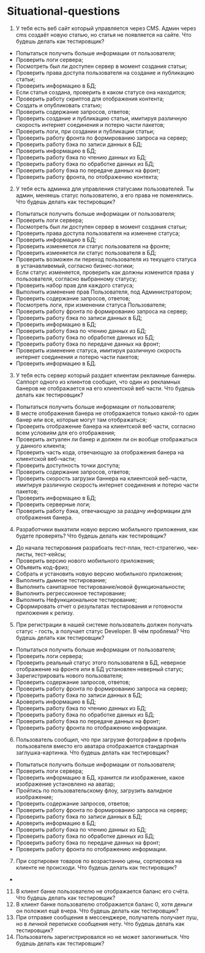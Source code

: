 # Situational-questions

1. У тебя есть веб сайт который управляется через CMS. Админ через cms создаёт новую статью, но статья не появляется на сайте. Что будешь делать как тестировщик?
* Попытаться получить больше информации от пользователя;
* Проверить логи сервера;
* Посмотреть был ли доступен сервер в момент создания статьи;
* Проверить права доступа пользователя на создание и публикацию статьи;
* Проверить информацию в БД; 
* Если статья создана, проверить в каком статусе она находится;
* Проверить работу скриптов для отображения контента;
* Создать и опубликовать статью;
* Проверить содержание запросов, ответов;
* Проверить создание и публикацию статьи, имитируя различную скорость интернет соединения и потерю части пакетов;
* Проверить логи, при создании и публикации статьи;
* Проверить работу фронта по формированию запроса на сервер;
* Проверить работу бэка по записи данных в БД;
* Проверить информацию в БД;
* Проверить работу бэка по чтению данных из БД;
* Проверить работу бэка по обработке данных из БД;
* Проверить работу бэка по передаче данных на фронт;
* Проверить работу фронта, по отображению контекта;

2. У тебя есть админка для управления статусами пользователей. Ты админ, меняешь статус пользователю, а его права не поменялись. Что будешь делать как тестировщик?
* Попытаться получить больше информации от пользователя;
* Проверить логи сервера;
* Посмотреть был ли доступен сервер в момент создания статьи;
* Проверить права доступа пользователя на изменене статуса;
* Проверить информацию в БД;
* Проверить изменяется ли статус пользователя на фронте;
* Проверить изменяется ли статус пользователя в БД;
* Проверить возможен ли переход пользователя из текущего статуса в устанавливемый, согласно бизнес-логики;
* Если статус изменяется, проверить как должны изменится права у пользователя, согласно выбранному статусу;
* Проверить набор прав для каждого статуса;
* Выполнить изменение прав Пользователя, под Администратором;
* Проверить содержание запросов, ответов;
* Посмотреть логи, при изменении статуса Пользователя;
* Проверить работу фронта по формированию запроса на сервер;
* Проверить работу бэка по записи данных в БД;
* Проверить информацию в БД;
* Проверить работу бэка по чтению данных из БД;
* Проверить работу бэка по обработке данных из БД;
* Проверить работу бэка по передаче данных на фронт;
* Проверить изменение статуса, имитируя различную скорость интернет соединения и потерю части пакетов;
* Проверить информацию в БД.

3. У тебя есть сервер который раздает клиентам рекламные баннеры. Саппорт одного из клиентов сообщил, что один из рекламных банеров не отображается на его клиентской веб части. Что будешь делать как тестировщик?
* Попытаться получить больше информации от пользователя;
* В месте отображения банера не отображается только какой-то один банер или все, которые могут там отображаться;
* Проверить отображение банера на клиентской веб части, согласно всем условиям для его отображения;
* Проверить актуален ли банер и должен ли он вообще отображаться у данного клиента;
* Проверить часть кода, отвечающую за отображения банера на клиентской веб-части;
* Проверить доступность точки доступа;
* Проверить содержание запросов, ответов;
* Проверить скорость загрузки баннера на клиентской веб-части, имитируя различную скорость интернет соединения и потерю части пакетов;
* Проверить информацию в БД;
* Проверить серверные логи;
* Проверить работу бэка, отвечающую за раздачу информации для отображения банера.
 
4. Разработчики выкатили новую версию мобильного приложения, как будете проверять? Что будешь делать как тестировщик?
* До начала тестирования разрабоать тест-план, тест-стратегию, чек-листы, тест-кейсы;
* Проверить версию нового мобильного приложения;
* Объявить код-фриз;
* Собрать и установить новую версию мобильного приложения;
* Выполнить дымное тестирование;
* Выполнить санитарное тестирование/новой функциональности;
* Выполнить регрессионное тестирование;
* Выполнить Нефункциональное тестирование;
* Сформировать отчет о результатах тестирования и готовности приложения к релизу.

5. При регистрации в нашей системе пользователь должен получать статус - гость, а получает статус Developer. В чём проблема? Что будешь делать как тестировщик?
* Попытаться получить больше информации от пользователя;
* Проверить логи сервера;
* Проверить реальный статус этого пользователя в БД, неверное отображение на фронте или в БД установлен неверный статус;
* Зарегистрировать нового пользователя;
* Проверить содержание запросов, ответов;
* Проверить работу фронта по формированию запроса на сервер;
* Проверить работу бэка по записи данных в БД;
* Ароверить информацию в БД;
* Проверить работу бэка по чтению данных из БД;
* Проверить работу бэка по обработке данных из БД;
* Проверить работу бэка по передаче данных на фронт;
* Проверить работу фронта по отображению информации.

6. Пользователь сообщил, что при загрузке фотографии в профиль пользователя вместо его аватара отображается стандартная заглушка-картинка. Что будешь делать как тестировщик?
* Попытаться получить больше информации от пользователя;
* Проверить логи сервера;
* Проверить информацию в БД, хранится ли изображение, какое изображение установлено на аватар;
* Пройтись по пользовательскому флоу, загрузить валидное изображение;
* Проверить содержание запросов, ответов;
* Проверить работу фронта по формированию запроса на сервер;
* Проверить работу бэка по записи данных в БД;
* Ароверить информацию в БД;
* Проверить работу бэка по чтению данных из БД;
* Проверить работу бэка по обработке данных из БД;
* Проверить работу бэка по передаче данных на фронт;
* Проверить работу фронта по отображению информации.

7. При сортировке товаров по возрастанию цены, сортировка на клиенте не происходи. Что будешь делать как тестировщик?
* 
11. В клиент банке пользователю не отображается баланс его счёта. Что будешь делать как тестировщик?
12. В клиент банке пользователю отображается баланс 0, хотя деньги он положил ещё вчера. Что будешь делать как тестировщик?
13. При отправке сообщения в мессенджере, получатель получает пуш, но в личной переписке сообщения нету. Что будешь делать как тестировщик?
14. Пользователь зарегистрировался но не может залогиниться. Что будешь делать как тестировщик?
